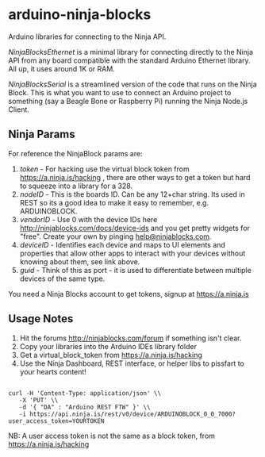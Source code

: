 arduino-ninja-blocks
====================

Arduino libraries for connecting to the Ninja API.

*NinjaBlocksEthernet* is a minimal library for connecting directly to the Ninja API from any board compatible with the standard Arduino Ethernet library. All up, it uses around 1K or RAM. 

*NinjaBlocksSerial* is a streamlined version of the code that runs on the Ninja Block. This is what you want to use to connect an Arduino project to something (say a Beagle Bone or Raspberry Pi) running the Ninja Node.js Client. 


Ninja Params
------------
For reference the NinjaBlock params are:

1. *token*  - For hacking use the virtual block token from https://a.ninja.is/hacking , there are other ways to get a token but hard to squeeze into a library for a 328.
2. *nodeID*  - This is the boards ID. Can be any 12+char string. Its used in REST so its a good idea to make it easy to remember, e.g. ARDUINOBLOCK.
3. *vendorID* - Use 0 with the device IDs here http://ninjablocks.com/docs/device-ids and you get pretty widgets for "free". Create your own by pinging help@ninjablocks.com.
4. *deviceID* - Identifies each device and maps to UI elements and properties that allow other apps to interact with your devices without knowing about them, see link above.
5. *guid* - Think of this as port - it is used to differentiate between multiple devices of the same type.
 

You need a Ninja Blocks account to get tokens, signup at https://a.ninja.is 


Usage Notes
-----------

1. Hit the forums http://ninjablocks.com/forum if something isn't clear. 
2. Copy your libraries into the Arduino IDEs library folder 
3. Get a virtual_block_token from https://a.ninja.is/hacking 
4. Use the Ninja Dashboard, REST interface, or helper libs to pissfart to your hearts content!

<code>
curl -H 'Content-Type: application/json' \\
   -X 'PUT' \\
   -d '{ "DA" : "Arduino REST FTW" }' \\
   -i https://api.ninja.is/rest/v0/device/ARDUINOBLOCK_0_0_7000?user_access_token=YOURTOKEN
</code>

NB: A user access token is not the same as a block token, from https://a.ninja.is/hacking